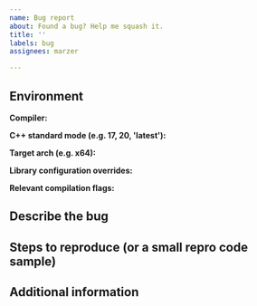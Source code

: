 ```yaml
---
name: Bug report
about: Found a bug? Help me squash it.
title: ''
labels: bug
assignees: marzer

---
```


<!--
    Please replace the HTML comments below with the requested information.
    Or leave them there and put your answers above/below them; you do you!

    Thanks for contributing!
-->



## Environment
**Compiler:**  
<!--
    The compiler & version, e.g. "Clang 9"
-->



**C++ standard mode (e.g. 17, 20, 'latest'):**  
<!--
    The C++ standard level you were targeting, e.g. C++17
-->



**Target arch (e.g. x64):**  
<!--
    The architecture you were targeting, e.g. x86, x64, ARM
-->



**Library configuration overrides:**  
<!--
    If you've explicitly set any of the library configuration macros,
    list them here (e.g. TOML_EXCEPTIONS=0, TOML_UNRELEASED_FEATURES=1, etc.)
-->



**Relevant compilation flags:**  
<!--
    Any relevant compilation flags that might help me reproduce your issue exactly (e.g. -fno-exceptions).
-->



## Describe the bug
<!--
    A clear and concise description of the bug goes here.
-->



## Steps to reproduce (or a small repro code sample)
<!--
    As above. If you feel that the information you've already given covers it sufficiently and you don't
    need this section, you can delete it.
-->



## Additional information
<!--
    Any post-scripts, addendums, or additional pieces of context, as necessary.
-->
